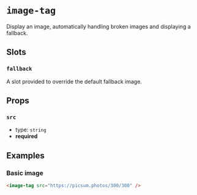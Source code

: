 # `image-tag`

Display an image, automatically handling broken images and displaying a fallback.

## Slots

### `fallback`

A slot provided to override the default fallback image.

## Props

### `src`

- type: `string`
- **required**

## Examples

### Basic image

```html
<image-tag src="https://picsum.photos/300/300" />
```
